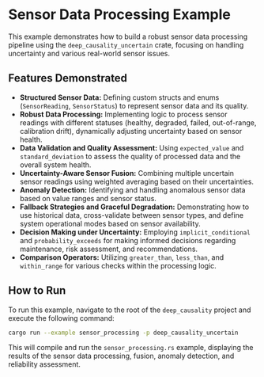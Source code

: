 # Sensor Data Processing Example

This example demonstrates how to build a robust sensor data processing pipeline using the `deep_causality_uncertain` crate, focusing on handling uncertainty and various real-world sensor issues.

## Features Demonstrated

-   **Structured Sensor Data:** Defining custom structs and enums (`SensorReading`, `SensorStatus`) to represent sensor data and its quality.
-   **Robust Data Processing:** Implementing logic to process sensor readings with different statuses (healthy, degraded, failed, out-of-range, calibration drift), dynamically adjusting uncertainty based on sensor health.
-   **Data Validation and Quality Assessment:** Using `expected_value` and `standard_deviation` to assess the quality of processed data and the overall system health.
-   **Uncertainty-Aware Sensor Fusion:** Combining multiple uncertain sensor readings using weighted averaging based on their uncertainties.
-   **Anomaly Detection:** Identifying and handling anomalous sensor data based on value ranges and sensor status.
-   **Fallback Strategies and Graceful Degradation:** Demonstrating how to use historical data, cross-validate between sensor types, and define system operational modes based on sensor availability.
-   **Decision Making under Uncertainty:** Employing `implicit_conditional` and `probability_exceeds` for making informed decisions regarding maintenance, risk assessment, and recommendations.
-   **Comparison Operators:** Utilizing `greater_than`, `less_than`, and `within_range` for various checks within the processing logic.

## How to Run

To run this example, navigate to the root of the `deep_causality` project and execute the following command:

```bash
cargo run --example sensor_processing -p deep_causality_uncertain
```

This will compile and run the `sensor_processing.rs` example, displaying the results of the sensor data processing, fusion, anomaly detection, and reliability assessment.
